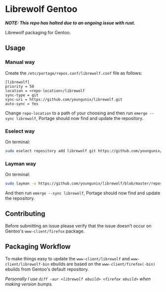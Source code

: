 # Librewolf Gentoo

***NOTE: This repo has halted due to an ongoing issue with rust.***

Librewolf packaging for Gentoo.

## Usage

### Manual way

Create the `/etc/portage/repos.conf/librewolf.conf` file as follows:

```
[librewolf]
priority = 50
location = <repo-location>/librewolf
sync-type = git
sync-uri = https://github.com/youngunix/librewolf.git
auto-sync = Yes
```

Change `repo-location` to a path of your choosing and then run `emerge --sync librewolf`, Portage should now find and update the repository.

### Eselect way

On terminal:

```bash
sudo eselect repository add librewolf git https://github.com/youngunix/librewolf.git
```

### Layman way

On terminal:

```bash
sudo layman -o https://github.com/youngunix/librewolf/blob/master/repository.xml -f -a librewolf
```

And then run `emerge --sync librewolf`, Portage should now find and update the repository.

## Contributing

Before submitting an issue please verify that the issue doesn't occur on Gentoo's `www-client/firefox` package.

## Packaging Workflow

To make things easy to update the `www-client/librewolf` and `www-client/librewolf-bin` ebuilds are based on the `www-client/firefox(-bin)` ebuilds from Gentoo's default repository.

_Personally I use `diff -aur <librewolf ebuild> <firefox ebuild>` when making version bumps._
